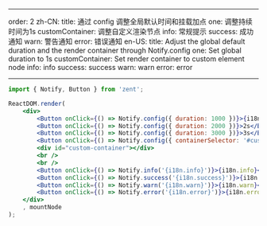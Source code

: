 
---
order: 2
zh-CN:
	title: 通过 config 调整全局默认时间和挂载加点
	one: 调整持续时间为1s
	customContainer: 调整自定义渲染节点
	info: 常规提示
	success: 成功通知
	warn: 警告通知
	error: 错误通知
en-US:
	title: Adjust the global default duration and the render container through Notify.config
	one: Set global duration to 1s
	customContainer: Set render container to custom element node
	info: info
	success: success
	warn: warn
	error: error

---

```jsx
import { Notify, Button } from 'zent';

ReactDOM.render(
	<div>
		<Button onClick={() => Notify.config({ duration: 1000 })}>{i18n.one}</Button>
		<Button onClick={() => Notify.config({ duration: 2000 })}>2s</Button>
		<Button onClick={() => Notify.config({ duration: 3000 })}>3s</Button>
		<Button onClick={() => Notify.config({ containerSelector: '#custom-container' })}>{i18n.customContainer}</Button>
		<div id="custom-container"></div>
		<br />
		<br />
		<Button onClick={() => Notify.info('{i18n.info}')}>{i18n.info}</Button>
		<Button onClick={() => Notify.success('{i18n.success}')}>{i18n.success}</Button>
		<Button onClick={() => Notify.warn('{i18n.warn}')}>{i18n.warn}</Button>
		<Button onClick={() => Notify.error('{i18n.error}')}>{i18n.error}</Button>
	</div>
	, mountNode
);

```
